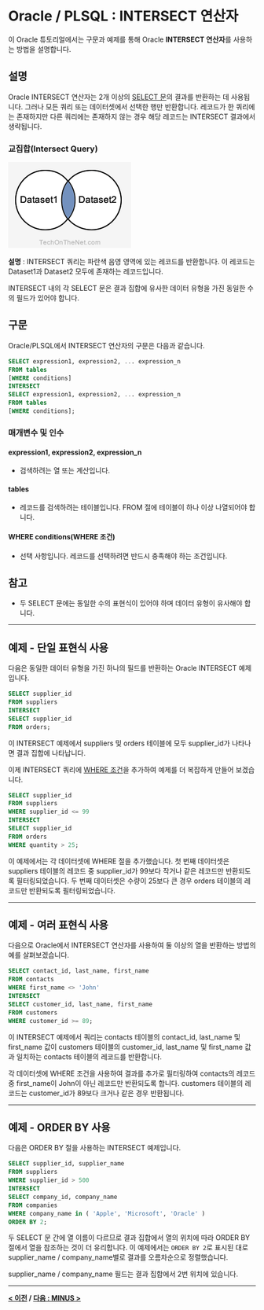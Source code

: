 # Oracle / PLSQL : INTERSECT 연산자

이 Oracle 튜토리얼에서는 구문과 예제를 통해 Oracle **INTERSECT 연산자**를 사용하는 방법을 설명합니다.

## 설명
Oracle INTERSECT 연산자는 2개 이상의 [SELECT 문](SELECT.md)의 결과를 반환하는 데 사용됩니다. 그러나 모든 쿼리 또는 데이터셋에서 선택한 행만 반환합니다. 레코드가 한 쿼리에는 존재하지만 다른 쿼리에는 존재하지 않는 경우 해당 레코드는 INTERSECT 결과에서 생략됩니다.

### 교집합(Intersect Query)

![INTERSECT](Visual-Illustration/intersect.png)

**설명** : INTERSECT 쿼리는 파란색 음영 영역에 있는 레코드를 반환합니다. 이 레코드는 Dataset1과 Dataset2 모두에 존재하는 레코드입니다.

INTERSECT 내의 각 SELECT 문은 결과 집합에 유사한 데이터 유형을 가진 동일한 수의 필드가 있어야 합니다.

## 구문
Oracle/PLSQL에서 INTERSECT 연산자의 구문은 다음과 같습니다.
```sql
SELECT expression1, expression2, ... expression_n
FROM tables
[WHERE conditions]
INTERSECT
SELECT expression1, expression2, ... expression_n
FROM tables
[WHERE conditions];
```
### 매개변수 및 인수
#### **expression1, expression2, expression_n**
- 검색하려는 열 또는 계산입니다.
#### **tables**
- 레코드를 검색하려는 테이블입니다. FROM 절에 테이블이 하나 이상 나열되어야 합니다.
#### **WHERE conditions(WHERE 조건)**
- 선택 사항입니다. 레코드를 선택하려면 반드시 충족해야 하는 조건입니다.

## 참고
- 두 SELECT 문에는 동일한 수의 표현식이 있어야 하며 데이터 유형이 유사해야 합니다.

---
## 예제 - 단일 표현식 사용
다음은 동일한 데이터 유형을 가진 하나의 필드를 반환하는 Oracle INTERSECT 예제입니다.
```sql
SELECT supplier_id
FROM suppliers
INTERSECT
SELECT supplier_id
FROM orders;
```
이 INTERSECT 예제에서 suppliers 및 orders 테이블에 모두 supplier_id가 나타나면 결과 집합에 나타납니다.

이제 INTERSECT 쿼리에 [WHERE 조건](WHERE.md)을 추가하여 예제를 더 복잡하게 만들어 보겠습니다.
```sql
SELECT supplier_id
FROM suppliers
WHERE supplier_id <= 99
INTERSECT
SELECT supplier_id
FROM orders
WHERE quantity > 25;
```
이 예제에서는 각 데이터셋에 WHERE 절을 추가했습니다. 첫 번째 데이터셋은 suppliers 테이블의 레코드 중 supplier_id가 99보다 작거나 같은 레코드만 반환되도록 필터링되었습니다. 두 번째 데이터셋은 수량이 25보다 큰 경우 orders 테이블의 레코드만 반환되도록 필터링되었습니다.

---
## 예제 - 여러 표현식 사용
다음으로 Oracle에서 INTERSECT 연산자를 사용하여 둘 이상의 열을 반환하는 방법의 예를 살펴보겠습니다.
```sql
SELECT contact_id, last_name, first_name
FROM contacts
WHERE first_name <> 'John'
INTERSECT
SELECT customer_id, last_name, first_name
FROM customers
WHERE customer_id >= 89;
```
이 INTERSECT 예제에서 쿼리는 contacts 테이블의 contact_id, last_name 및 first_name 값이 customers 테이블의 customer_id, last_name 및 first_name 값과 일치하는 contacts 테이블의 레코드를 반환합니다.

각 데이터셋에 WHERE 조건을 사용하여 결과를 추가로 필터링하여 contacts의 레코드 중 first_name이 John이 아닌 레코드만 반환되도록 합니다. customers 테이블의 레코드는 customer_id가 89보다 크거나 같은 경우 반환됩니다.

---
## 예제 - ORDER BY 사용
다음은 ORDER BY 절을 사용하는 INTERSECT 예제입니다.
```sql
SELECT supplier_id, supplier_name
FROM suppliers
WHERE supplier_id > 500
INTERSECT
SELECT company_id, company_name
FROM companies
WHERE company_name in ( 'Apple', 'Microsoft', 'Oracle' )
ORDER BY 2;
```
두 SELECT 문 간에 열 이름이 다르므로 결과 집합에서 열의 위치에 따라 ORDER BY 절에서 열을 참조하는 것이 더 유리합니다. 이 예제에서는 `ORDER BY 2`로 표시된 대로 supplier_name / company_name별로 결과를 오름차순으로 정렬했습니다.

supplier_name / company_name 필드는 결과 집합에서 2번 위치에 있습니다.

---
**[< 이전](UNION_ALL.md) / [다음 : MINUS >](MINUS.md)**